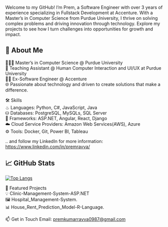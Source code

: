 Welcome to my GitHub! I’m Prem, a Software Engineer with over 3 years of experience specializing in Fullstack Development at Accenture. With a Master’s in Computer Science from Purdue University, I thrive on solving complex problems and driving innovation through technology. Explore my projects to see how I turn challenges into opportunities for growth and impact.

## 🚀 About Me<br>
👨🏻‍🎓 Master’s in Computer Science @ Purdue University<br>
💼 Teaching Assistant @ Human Computer Interaction and UI/UX at Purdue University<br>
👨‍💻 Ex-Software Engineer @ Accenture<br>
🌐 Passionate about technology and driven to create solutions that make a difference.<br>

🛠 Skills <br>
♨ Languages: Python, C#, JavaScript, Java<br>
⛁ Databases: PostgreSQL, MySQLs, SQL Server<br>
🧩 Frameworks:  ASP.NET, Angular, React, Django<br>
☁️ Cloud Service Providers: Amazon Web Services(AWS), Azure <br>
⚙️ Tools: Docker, Git, Power BI, Tableau<br>

.. and follow my LinkedIn for more information: https://www.linkedin.com/in/premravva/

## 📈 GitHub Stats



[![Top Langs](https://github-readme-stats.vercel.app/api/top-langs/?username=Premravva&layout=compact&theme=radical)](https://github.com/anuraghazra/github-readme-stats)


🌟 Featured Projects<br>
💡 Clinic-Management-System-ASP.NET <br>
🖼️ Hospital_Management-System.<br>
📊 House_Rent_Prediction_Model-R-Language. <br>

📫 Get in Touch
Email: premkumarravva0987@gmail.com
